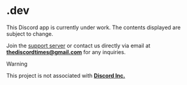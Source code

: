 # .dev
This Discord app is currently under work. The contents displayed are subject to change.

Join the [support server](https://discord.gg/2Yvtf9BRZs) or contact us directly via email at **<thediscordtimes@gmail.com>** for any inquiries. 

> [!WARNING]
> This project is not associated with **[Discord Inc.](https://github.com/discord)**

